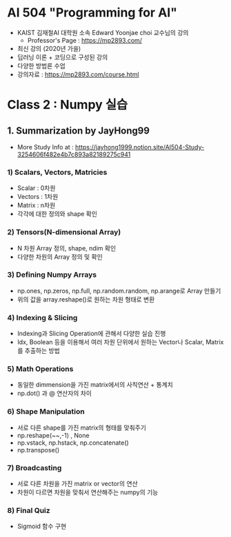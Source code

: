 # AI 504 "Programming for AI"
- KAIST 김재철AI 대학원 소속 Edward Yoonjae choi 교수님의 강의
    - Professor's Page : https://mp2893.com/
- 최신 강의 (2020년 가을)
- 딥러닝 이론 + 코딩으로 구성된 강의
- 다양한 방법론 수업
- 강의자료 : https://mp2893.com/course.html

# Class 2 : Numpy 실습

## 1. Summarization by JayHong99
- More Study Info at : https://jayhong1999.notion.site/AI504-Study-3254606f482e4b7c893a82189275c941

### 1) Scalars, Vectors, Matricies
- Scalar : 0차원
- Vectors : 1차원
- Matrix : n차원
- 각각에 대한 정의와 shape 확인

### 2) Tensors(N-dimensional Array)
- N 차원 Array 정의, shape, ndim 확인
- 다양한 차원의 Array 정의 및 확인

### 3) Defining Numpy Arrays
- np.ones, np.zeros, np.full, np.random.random, np.arange로 Array 만들기
- 위의 값을 array.reshape()로 원하는 차원 형태로 변환

### 4) Indexing & Slicing
- Indexing과 Slicing Operation에 관해서 다양한 실습 진행
- Idx, Boolean 등을 이용해서 여러 차원 단위에서 원하는 Vector나 Scalar, Matrix를 추출하는 방법

### 5) Math Operations
- 동일한 dimmension을 가진 matrix에서의 사칙연산 + 통계치
- np.dot() 과 @ 연산자의 차이

### 6) Shape Manipulation
- 서로 다른 shape를 가진 matrix의 형태를 맞춰주기
- np.reshape(~~,-1) , None
- np.vstack, np.hstack, np.concatenate()
- np.transpose()

### 7) Broadcasting
- 서로 다른 차원을 가진 matrix or vector의 연산
- 차원이 다르면 차원을 맞춰서 연산해주는 numpy의 기능

### 8) Final Quiz
- Sigmoid 함수 구현